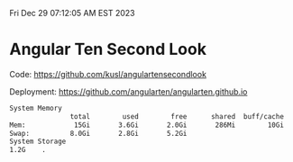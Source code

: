 Fri Dec 29 07:12:05 AM EST 2023

# Angular Ten Second Look

Code: https://github.com/kusl/angulartensecondlook

Deployment: https://github.com/angularten/angularten.github.io

```bash
System Memory
               total        used        free      shared  buff/cache   available
Mem:            15Gi       3.6Gi       2.0Gi       286Mi        10Gi        11Gi
Swap:          8.0Gi       2.8Gi       5.2Gi
System Storage
1.2G	.
```
